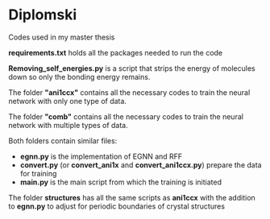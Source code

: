 # Diplomski
Codes used in my master thesis

**requirements.txt** holds all the packages needed to run the code

**Removing_self_energies.py** is a script that strips the energy of molecules down so only the bonding energy remains.

The folder **"ani1ccx"** contains all the necessary codes to train the neural network with only one type of data.

The folder **"comb"** contains all the necessary codes to train the neural network with multiple types of data. 

Both folders contain similar files:

- **egnn.py** is the implementation of EGNN and RFF
- **convert.py** (or **convert_ani1x** and **convert_ani1ccx.py**) prepare the data for training
- **main.py** is the main script from which the training is initiated


The folder **structures** has all the same scripts as **ani1ccx** with the addition to **egnn.py** to adjust for periodic boundaries of crystal structures
